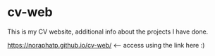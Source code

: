 # cv-web

This is my CV website, additional info about the projects I have done.

https://noraphatp.github.io/cv-web/ <-- access using the link here :)
